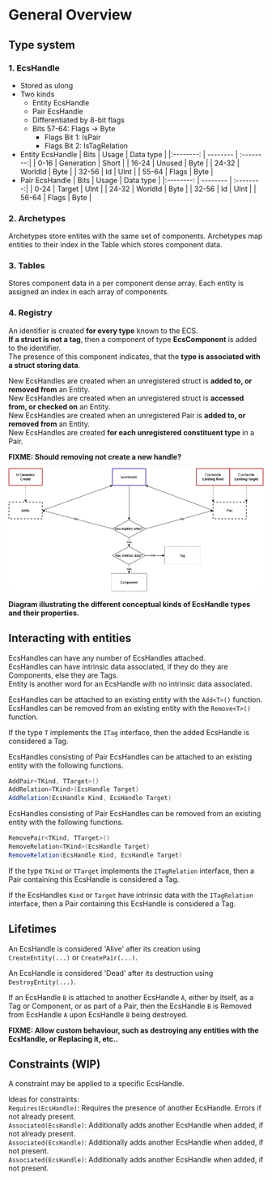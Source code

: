 # General Overview

## Type system


### 1. EcsHandle
* Stored as ulong
* Two kinds
    * Entity EcsHandle
    * Pair EcsHandle
    * Differentiated by 8-bit flags
    * Bits 57-64: Flags -> Byte
        * Flags Bit 1: IsPair 
        * Flags Bit 2: IsTagRelation
* Entity EcsHandle
    | Bits      | Usage         | Data type |
    |:--------: | --------      | :--------:|
    | 0-16      | Generation    | Short     |
    | 16-24     | Unused        | Byte      |
    | 24-32     | WorldId       | Byte      | 
    | 32-56     | Id            | UInt      | 
    | 55-64     | Flags         | Byte      | 
* Pair EcsHandle
    | Bits      | Usage         | Data type |
    |:--------: | --------      | :--------:|
    | 0-24      | Target        | UInt      |
    | 24-32     | WorldId       | Byte      | 
    | 32-56     | Id            | UInt      | 
    | 56-64     | Flags         | Byte      | 

### 2. Archetypes
Archetypes store entites with the same set of components.
Archetypes map entities to their index in the Table which stores component data.

### 3. Tables
Stores component data in a per component dense array.
Each entity is assigned an index in each array of components.

### 4. Registry
An identifier is created **for every type** known to the ECS. <br/>
**If a struct is not a tag**, then a component of type **EcsComponent** is added to the identifier. <br/>
The presence of this component indicates, that the **type is associated with a struct storing data**.

New EcsHandles are created when an unregistered struct is **added to, or removed from** an Entity. <br/>
New EcsHandles are created when an unregistered struct is **accessed from, or checked on** an Entity. <br/>
New EcsHandles are created when an unregistered Pair is **added to, or removed from** an Entity. <br/>
New EcsHandles are created **for each unregistered constituent type** in a Pair.<br/>

**FIXME: Should removing not create a new handle?**

<img src="BlastEcs layout.png"/>

**Diagram illustrating the different conceptual kinds of EcsHandle types and their properties.**

## Interacting with entities

EcsHandles can have any number of EcsHandles attached. <br/>
EcsHandles can have intrinsic data associated, if they do they are Components, else they are Tags.<br/>
Entity is another word for an EcsHandle with no intrinsic data associated. <br/>

EcsHandles can be attached to an existing entity with the ``Add<T>()`` function.<br/>
EcsHandles can be removed from an existing entity with the ``Remove<T>()`` function.<br/>

If the type ``T`` implements the ``ITag`` interface, then the added EcsHandle is considered a Tag.<br/>

EcsHandles consisting of Pair EcsHandles can be attached to an existing entity with the following functions.
```cs
AddPair<TKind, TTarget>()
AddRelation<TKind>(EcsHandle Target)
AddRelation(EcsHandle Kind, EcsHandle Target)
```
EcsHandles consisting of Pair EcsHandles can be removed from an existing entity with the following functions.
```cs
RemovePair<TKind, TTarget>()
RemoveRelation<TKind>(EcsHandle Target)
RemoveRelation(EcsHandle Kind, EcsHandle Target)
```
If the type ``TKind`` or ``TTarget`` implements the ``ITagRelation`` interface, then a Pair containing this EcsHandle is considered a Tag.<br/>

If the EcsHandles ``Kind`` or ``Target`` have intrinsic data with the ``ITagRelation`` interface, then a Pair containing this EcsHandle is considered a Tag.<br/>

## Lifetimes

An EcsHandle is considered 'Alive' after its creation using ``CreateEntity(...)`` or ``CreatePair(...)``.

An EcsHandle is considered 'Dead' after its destruction using ``DestroyEntity(...)``.

If an EcsHandle ``B`` is attached to another EcsHandle ``A``, either by itself, as a Tag or Component, or as part of a Pair, then the EcsHandle ``B`` is Removed from EcsHandle ``A`` upon EcsHandle ``B`` being destroyed.

**FIXME: Allow custom behaviour, such as destroying any entities with the EcsHandle, or Replacing it, etc..**

## Constraints (WIP)

A constraint may be applied to a specific EcsHandle. 

Ideas for constraints: <br/>
``Requires(EcsHandle)``: Requires the presence of another EcsHandle. Errors if not already present.<br/>
``Associated(EcsHandle)``: Additionally adds another EcsHandle when added, if not already present.<br/>
``Associated(EcsHandle)``: Additionally adds another EcsHandle when added, if not present.<br/>
``Associated(EcsHandle)``: Additionally adds another EcsHandle when added, if not present.<br/>